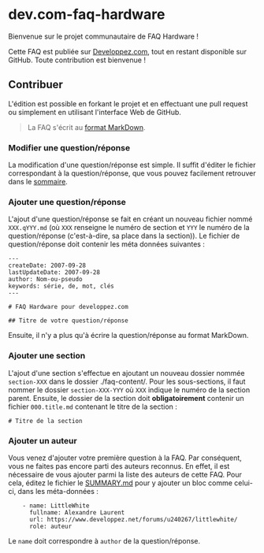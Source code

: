 # dev.com-faq-hardware

Bienvenue sur le projet communautaire de FAQ Hardware !

Cette FAQ est publiée sur [Developpez.com](https://hardware.developpez.com/faq/), tout en restant disponible sur GitHub. Toute contribution est bienvenue !

## Contribuer

L'édition est possible en forkant le projet et en effectuant une pull request ou simplement en utilisant l'interface Web de GitHub.
> La FAQ s'écrit au [format MarkDown](https://www.markdownguide.org/basic-syntax).

### Modifier une question/réponse

La modification d'une question/réponse est simple. Il suffit d'éditer le fichier correspondant à la question/réponse, que vous pouvez facilement retrouver dans le [sommaire](faq-content/SUMMARY.md).

### Ajouter une question/réponse

L'ajout d'une question/réponse se fait en créant un nouveau fichier nommé `XXX.qYYY.md` (où `XXX` renseigne le numéro de section et `YYY` le numéro de la question/réponse (c'est-à-dire, sa place dans la section)).
Le fichier de question/réponse doit contenir les méta données suivantes :
```
---
createDate: 2007-09-28
lastUpdateDate: 2007-09-28
author: Nom-ou-pseudo
keywords: série, de, mot, clés
---

# FAQ Hardware pour developpez.com

## Titre de votre question/réponse
```

Ensuite, il n'y a plus qu'à écrire la question/réponse au format MarkDown.

### Ajouter une section

L'ajout d'une section s'effectue en ajoutant un nouveau dossier nommée `section-XXX` dans le dossier ./faq-content/. Pour les sous-sections, il faut nommer le dossier `section-XXX-YYY` où `XXX` indique le numéro de la section parent.
Ensuite, le dossier de la section doit **obligatoirement** contenir un fichier `000.title.md` contenant le titre de la section :
```
# Titre de la section
```

### Ajouter un auteur

Vous venez d'ajouter votre première question à la FAQ. Par conséquent, vous ne faites pas encore parti des auteurs reconnus. En effet, il est nécessaire de vous ajouter parmi la liste des auteurs de cette FAQ. Pour cela, éditez le fichier le [SUMMARY.md](faq-content/SUMMARY.md) pour y ajouter un bloc comme celui-ci, dans les méta-données :

```
    - name: LittleWhite
      fullname: Alexandre Laurent
      url: https://www.developpez.net/forums/u240267/littlewhite/
      role: auteur
```
Le `name` doit correspondre à `author` de la question/réponse.